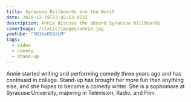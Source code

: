 ```yaml
---
title: Syracuse Billboards are the Worst
date: 2020-12-19T13:45:53.072Z
description: Annie discuss the absurd Syracuse billboards
coverImage: /static/images/annie.jpg
youtube: "5O1kxD5QzLM"
tags:
  - video
  - comedy
  - stand-up
---
```

Annie started writing and performing comedy three years ago and has continued in college. Stand-up has brought her more fun than anything else, and she hopes to become a comedy writer. She is a sophomore at Syracuse University, majoring in Television, Radio, and Film.
